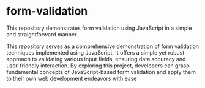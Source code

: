 # form-validation
This repository demonstrates form validation using JavaScript in a simple and straightforward manner.


This repository serves as a comprehensive demonstration of form validation techniques implemented using JavaScript. It offers a simple yet robust approach to validating various input fields, ensuring data accuracy and user-friendly interaction. By exploring this project, developers can grasp fundamental concepts of JavaScript-based form validation and apply them to their own web development endeavors with ease
